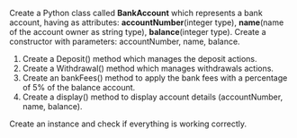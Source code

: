 Create a Python class called **BankAccount** which represents a bank account, having as attributes: **accountNumber**(integer type), **name**(name of the account owner as string type), **balance**(integer type).
Create a constructor with parameters: accountNumber, name, balance.

1. Create a Deposit() method which manages the deposit actions.
2. Create a Withdrawal() method which manages withdrawals actions.
3. Create an bankFees() method to apply the bank fees with a percentage of 5% of the balance account.
4. Create a display() method to display account details (accountNumber, name, balance).

Create an instance and check if everything is working correctly.
